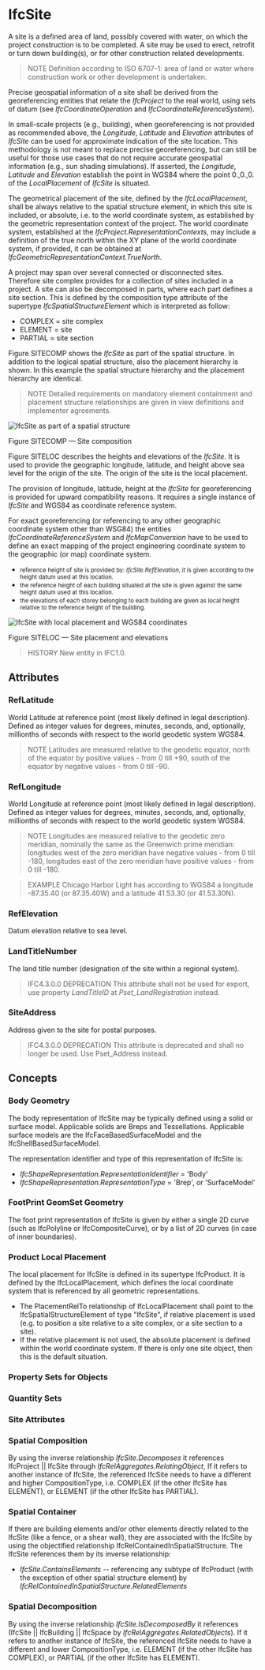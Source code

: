 # IfcSite

A site is a defined area of land, possibly covered with water, on which the project construction is to be completed. A site may be used to erect, retrofit or turn down building(s), or for other construction related developments.

> NOTE  Definition according to ISO 6707-1: area of land or water where construction work or other development is undertaken.

Precise geospatial information of a site shall be derived from the georeferencing entities that relate the _IfcProject_ to the real world, using sets of datum (see _IfcCoordinateOperation_ and _IfcCoordinateReferenceSystem_).

In small-scale projects (e.g., building), when georeferencing is not provided as recommended above, the  _Longitude_, _Latitude_ and _Elevation_ attributes of _IfcSite_ can be used for approximate indication of the site location. This methodology is not meant to replace precise georeferencing, but can still be useful for those use cases that do not require accurate geospatial information (e.g., sun shading simulations). If asserted, the _Longitude_, _Latitude_ and _Elevation_ establish the point in WGS84 where the point 0.,0.,0. of the _LocalPlacement_ of _IfcSite_ is situated.

The geometrical placement of the site, defined by the _IfcLocalPlacement_, shall be always relative to the spatial structure element, in which this site is included, or absolute, i.e. to the world coordinate system, as established by the geometric representation context of the project. The world coordinate system, established at the _IfcProject.RepresentationContexts_, may include a definition of the true north within the XY plane of the world coordinate system, if provided, it can be obtained at _IfcGeometricRepresentationContext.TrueNorth_.

A project may span over several connected or disconnected sites. Therefore site complex provides for a collection of sites included in a project. A site can also be decomposed in parts, where each part defines a site section. This is defined by the composition type attribute of the supertype _IfcSpatialStructureElement_ which is interpreted as follow:

* COMPLEX = site complex
* ELEMENT = site
* PARTIAL = site section

Figure SITECOMP shows the _IfcSite_ as part of the spatial structure. In addition to the logical spatial structure, also the placement hierarchy is shown. In this example the spatial structure hierarchy and the placement hierarchy are identical.

> NOTE  Detailed requirements on mandatory element containment and placement structure relationships are given in view definitions and implementer agreements.

![IfcSite as part of a spatial structure](../../../../figures/ifcsite-spatialstructure.png)

Figure SITECOMP &mdash; Site composition

Figure SITELOC describes the heights and elevations of the _IfcSite_. It is used to provide the geographic longitude, latitude, and height above sea level for the origin of the site. The origin of the site is the local placement.

The provision of longitude, latitude, height at the _IfcSite_ for georeferencing is provided for upward compatibility reasons. It requires a single instance of _IfcSite_ and WGS84 as coordinate reference system.

For exact georeferencing (or referencing to any other geographic coordinate system other than WSG84) the entities _IfcCoordinateReferenceSystem_ and _IfcMapConversion_ have to be used to define an exact mapping of the project engineering coordinate system to the geographic (or map) coordinate system.

* <small>reference height of site is provided by: <em>IfcSite.RefElevation</em>, it is given according to the height datum used at this location.</small>
* <small>the reference height of each building situated at the site is given against the same height datum used at this location.</small>
* <small>the elevations of each storey belonging to each building are given as local height relative to the reference height of the building.</small>

![IfcSite with local placement and WGS84 coordinates](../../../../figures/ifcsite_heights.png)

Figure SITELOC &mdash; Site placement and elevations

> HISTORY  New entity in IFC1.0.

## Attributes

### RefLatitude
World Latitude at reference point (most likely defined in legal description). Defined as integer values for degrees, minutes, seconds, and, optionally, millionths of seconds with respect to the world geodetic system WGS84.
> NOTE  Latitudes are measured relative to the geodetic equator, north of the equator by positive values - from 0 till +90, south of the equator by negative values - from 0 till -90.

### RefLongitude
World Longitude at reference point (most likely defined in legal description). Defined as integer values for degrees, minutes, seconds, and, optionally, millionths of seconds with respect to the world geodetic system WGS84.
> NOTE  Longitudes are measured relative to the geodetic zero meridian, nominally the same as the Greenwich prime meridian: longitudes west of the zero meridian have negative values - from 0 till -180, longitudes east of the zero meridian have positive values - from 0 till -180.

> EXAMPLE  Chicago Harbor Light has according to WGS84 a longitude -87.35.40 (or 87.35.40W) and a latitude 41.53.30 (or 41.53.30N).

### RefElevation
Datum elevation relative to sea level.

### LandTitleNumber
The land title number (designation of the site within a regional system).

> IFC4.3.0.0 DEPRECATION  This attribute shall not be used for export, use property _LandTitleID_ at _Pset_LandRegistration_ instead.

### SiteAddress

Address given to the site for postal purposes.

> IFC4.3.0.0 DEPRECATION This attribute is deprecated and shall no longer be used. Use Pset_Address instead.

## Concepts

### Body Geometry

The body representation of IfcSite may be typically defined using a solid or surface model. Applicable solids are Breps and Tessellations. Applicable surface models are the IfcFaceBasedSurfaceModel and the IfcShellBasedSurfaceModel.

The representation identifier and type of this representation of IfcSite is:

* _IfcShapeRepresentation.RepresentationIdentifier_ = 'Body'
* _IfcShapeRepresentation.RepresentationType_ = 'Brep', or 'SurfaceModel'

### FootPrint GeomSet Geometry

The foot print representation of IfcSite is given by either a single 2D curve (such as IfcPolyline or IfcCompositeCurve), or by a list of 2D curves (in case of inner boundaries).

### Product Local Placement

The local placement for IfcSite is defined in its supertype IfcProduct. It is defined by the IfcLocalPlacement, which defines the local coordinate system that is referenced by all geometric representations.

* The PlacementRelTo relationship of IfcLocalPlacement shall point to the IfcSpatialStructureElement of type "IfcSite", if relative placement is used (e.g. to position a site relative to a site complex, or a site section to a site).
* If the relative placement is not used, the absolute placement is defined within the world coordinate system. If there is only one site object, then this is the default situation.

### Property Sets for Objects



### Quantity Sets



### Site Attributes



### Spatial Composition

By using the inverse relationship _IfcSite.Decomposes_ it references IfcProject || IfcSite through _IfcRelAggregates.RelatingObject_, If it refers to another instance of IfcSite, the referenced IfcSite needs to have a different and higher CompositionType, i.e. COMPLEX (if the other IfcSite has ELEMENT), or ELEMENT (if the other IfcSite has PARTIAL).

### Spatial Container

If there are building elements and/or other elements directly related to the IfcSite (like a fence, or a shear wall), they are associated with the IfcSite by using the objectified relationship IfcRelContainedInSpatialStructure. The IfcSite references them by its inverse relationship:

* _IfcSite.ContainsElements_ -- referencing any subtype of IfcProduct (with the exception of other spatial structure element) by _IfcRelContainedInSpatialStructure.RelatedElements_

### Spatial Decomposition

By using the inverse relationship _IfcSite.IsDecomposedBy_ it references (IfcSite || IfcBuilding || IfcSpace by _IfcRelAggregates.RelatedObjects_). If it refers to another instance of IfcSite, the referenced IfcSite needs to have a different and lower CompositionType, i.e. ELEMENT (if the other IfcSite has COMPLEX), or PARTIAL (if the other IfcSite has ELEMENT).

